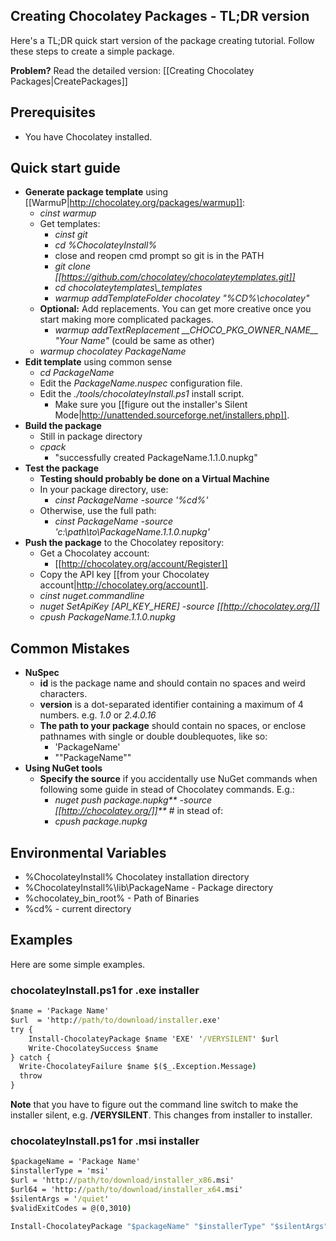 ## Creating Chocolatey Packages - TL;DR version

Here's a TL;DR quick start version of the package creating tutorial. Follow these steps to create a simple package.

**Problem?** Read the detailed version: [[Creating Chocolatey Packages|CreatePackages]]

## Prerequisites


* You have Chocolatey installed.

## Quick start guide


* **Generate package template** using [[WarmuP|http://chocolatey.org/packages/warmup]]:
   * _cinst warmup_
   * Get templates:
      * _cinst git_
      * _cd %ChocolateyInstall%_
      * close and reopen cmd prompt so git is in the PATH
      * _git clone [[https://github.com/chocolatey/chocolateytemplates.git]]_
      * _cd chocolateytemplates\\\_templates_
      * _warmup  addTemplateFolder chocolatey "%CD%\chocolatey"_
   * **Optional:** Add replacements. You can get more creative once you start making more complicated packages.
      * *warmup addTextReplacement \_\_CHOCO_PKG_OWNER_NAME\_\_ "Your Name"*
(could be same as other)
   * _warmup chocolatey PackageName_
* **Edit template** using common sense
   * _cd PackageName_
   * Edit the _PackageName.nuspec_ configuration file.
   * Edit the _./tools/chocolateyInstall.ps1_ install script.
     * Make sure you [[figure out the installer's Silent Mode|http://unattended.sourceforge.net/installers.php]].
* **Build the package**
   * Still in package directory
   * _cpack_
      * "successfully created PackageName.1.1.0.nupkg"
* **Test the package**
   * **Testing should probably be done on a Virtual Machine**
   * In your package directory, use: 
      * _cinst PackageName -source '%cd%'_
   * Otherwise, use the full path:
      * _cinst PackageName -source 'c:\path\to\PackageName.1.1.0.nupkg'_
* **Push the package** to the Chocolatey repository:
   * Get a Chocolatey account:
      * [[http://chocolatey.org/account/Register]]
   * Copy the API key [[from your Chocolatey account|http://chocolatey.org/account]].
   * _cinst nuget.commandline_
   * _nuget SetApiKey [API_KEY_HERE] -source [[http://chocolatey.org/]]_
   * _cpush PackageName.1.1.0.nupkg_

## Common Mistakes


* **NuSpec**
   * **id** is the package name and should contain no spaces and weird characters.
   * **version** is a dot-separated identifier containing a maximum of 4 numbers. e.g. _1.0_ or _2.4.0.16_
   * **The path to your package** should contain no spaces, or enclose pathnames with single or double doublequotes, like so:
      * 'PackageName'
      * ""PackageName""
* **Using NuGet tools**
   * **Specify the source** if you accidentally use NuGet commands when following some guide in stead of Chocolatey commands. E.g.:
      * _nuget push package.nupkg** -source [[http://chocolatey.org/]]**_ # in stead of:
      * _cpush package.nupkg_

## Environmental Variables


* %ChocolateyInstall% Chocolatey installation directory
* %ChocolateyInstall%\lib\PackageName - Package directory
* %chocolatey_bin_root% - Path of Binaries
* %cd% - current directory

## Examples

Here are some simple examples.

### chocolateyInstall.ps1 for .exe installer

```cmd
$name = 'Package Name'
$url  = 'http://path/to/download/installer.exe'
try {
    Install-ChocolateyPackage $name 'EXE' '/VERYSILENT' $url
    Write-ChocolateySuccess $name
} catch {
  Write-ChocolateyFailure $name $($_.Exception.Message)
  throw
}
```

**Note** that you have to figure out the command line switch to make the installer silent, e.g. **/VERYSILENT**. This changes from installer to installer.

### chocolateyInstall.ps1 for .msi installer

```cmd
$packageName = 'Package Name'
$installerType = 'msi' 
$url = 'http://path/to/download/installer_x86.msi'
$url64 = 'http://path/to/download/installer_x64.msi'
$silentArgs = '/quiet'
$validExitCodes = @(0,3010)

Install-ChocolateyPackage "$packageName" "$installerType" "$silentArgs" "$url" "$url64"  -validExitCodes $validExitCodes
```